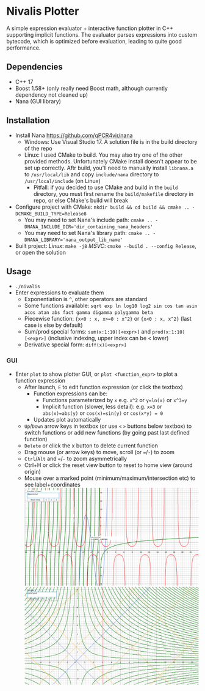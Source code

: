 # Nivalis Plotter

A simple expression evaluator + interactive function plotter in C++ supporting implicit functions.
The evaluator parses expressions into custom bytecode, which is optimized before evaluation, leading to quite good performance. 

## Dependencies
- C++ 17
- Boost 1.58+ (only really need Boost math, although currently dependency not cleaned up)
- Nana (GUI library)

## Installation
- Install Nana <https://github.com/qPCR4vir/nana>
    - Windows: Use Visual Studio 17. A solution file is in the build directory of the repo
    - Linux: I used CMake to build. You may also try one of the other provided methods. Unfortunately CMake install doesn't appear to be set up correctly.
      Aftr build, you'll need to manually install `libnana.a` to `/usr/local/lib` and copy `include/nana` directory to `/usr/local/include` (on Linux)
        - Pitfall: if you decided to use CMake and build in the `build` directory, you must first rename the `build/makefile` directory in repo, or
          else CMake's build will break
- Configure project with CMake: `mkdir build && cd build && cmake .. -DCMAKE_BUILD_TYPE=Release8`
    - You may need to set Nana's include path: `cmake .. -DNANA_INCLUDE_DIR='dir_containing_nana_headers'`
    - You may need to set Nana's library path: `cmake .. -DNANA_LIBRARY='nana_output_lib_name'`
- Built project: *Linux*: `make -j8` *MSVC*: `cmake --build . --config Release`, or open the solution

## Usage 
- `./nivalis`
- Enter expressions to evaluate them
    - Exponentiation is `^`, other operators are standard
    - Some functions available: `sqrt exp ln log10 log2 sin cos tan asin acos atan abs fact gamma digamma polygamma beta`
    - Piecewise function: `{x<0 : x, x>=0 : x^2}` or `{x<0 : x, x^2}` (last case is else by default)
    - Sum/prod special forms: `sum(x:1:10)[<expr>]` and `prod(x:1:10)[<expr>]` (inclusive indexing, upper index can be < lower)
    - Derivative special form: `diff(x)[<expr>]`
### GUI
- Enter `plot` to show plotter GUI, or `plot <function_expr>` to plot a function expression
    - After launch, `E` to edit function expression (or click the textbox)
        - Function expressions can be:
            - Functions parameterized by `x` e.g. `x^2` or `y=ln(x)` or `x^3=y`
            - Implicit function (slower, less detail):
              e.g. `x=3` or `abs(x)=abs(y)` or `cos(x)=sin(y)` or `cos(x*y) = 0`
        - Updates plot automatically
    - `Up`/`Down` arrow keys in textbox (or use `<` `>` buttons below textbox) to switch functions or add new functions (by going past last defined function)
    - `Delete` or click the x button to delete current function
    - Drag mouse (or arrow keys) to move, scroll (or `=`/`-`)  to zoom
    - `Ctrl`/`Alt` and `=`/`-` to zoom asymmetrically
    - Ctrl+H or click the reset view button to reset to home view (around origin)
    - Mouse over a marked point (minimum/maximum/intersection etc) to see label+coordinates
![Screenshot](https://github.com/sxyu/nivalis/blob/master/readme_img/screenshot.png?raw=true)
![Screenshot: implicit functions (older version)](https://github.com/sxyu/nivalis/blob/master/readme_img/implicit.png?raw=true)
